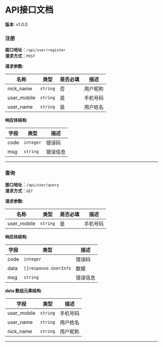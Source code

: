 # API接口文档
**版本**: v1.0.0

### 注册

**接口地址**：`/api/user/register`  
**请求方式**：`POST`  

**请求参数:**

| 名称 | 类型 | 是否必填 | 描述 |
|------|------|----------|------|
| nick_name | `string` | 否 | 用户昵称 |
| user_mobile | `string` | 是 | 手机号码 |
| user_name | `string` | 是 | 用户姓名 |


**响应体结构**:

| 字段 | 类型 | 描述 |
|------|------|------|
| code | `integer` | 错误码 |
| msg | `string` | 错误信息 |


---
### 查询

**接口地址**：`/api/user/query`  
**请求方式**：`GET`  

**请求参数:**

| 名称 | 类型 | 是否必填 | 描述 |
|------|------|----------|------|
| user_mobile | `string` | 是 | 手机号码 |


**响应体结构**:

| 字段 | 类型 | 描述 |
|------|------|------|
| code | `integer` | 错误码 |
| data | `[]response.UserInfo` | 数据 |
| msg | `string` | 错误信息 |

**data 数组元素结构**:

| 字段 | 类型 | 描述 |
|------|------|------|
| user_mobile | `string` | 手机号码 |
| user_name | `string` | 用户姓名 |
| nick_name | `string` | 用户昵称 |


---
